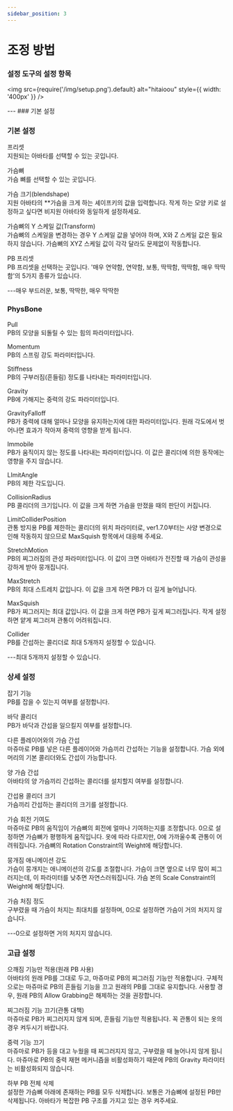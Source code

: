 ```yaml
---
sidebar_position: 3
---
```



# 조정 방법
### 설정 도구의 설정 항목

<img
  src={require('/img/setup.png').default}
  alt="hitaioou"
  style={{ width: '400px' }}
/>

--- ### 기본 설정
### 기본 설정  

프리셋  
지원되는 아바타를 선택할 수 있는 곳입니다.

가슴뼈  
가슴 뼈를 선택할 수 있는 곳입니다.

가슴 크기(blendshape)  
지원 아바타의 **가슴을 크게 하는 셰이프키의 값을 입력합니다. 작게 하는 모양 키로 설정하고 싶다면 비지원 아바타와 동일하게 설정하세요.

가슴뼈의 Y 스케일 값(Transform)  
가슴뼈의 스케일을 변경하는 경우 Y 스케일 값을 넣어야 하며, X와 Z 스케일 값은 필요하지 않습니다. 가슴뼈의 XYZ 스케일 값이 각각 달라도 문제없이 작동합니다.

PB 프리셋  
PB 프리셋을 선택하는 곳입니다. '매우 연약함, 연약함, 보통, 딱딱함, 딱딱함, 매우 딱딱함'의 5가지 종류가 있습니다.

---매우 부드러운, 보통, 딱딱한, 매우 딱딱한

### PhysBone  

Pull  
PB의 모양을 되돌릴 수 있는 힘의 파라미터입니다.

Momentum  
PB의 스프링 강도 파라미터입니다.

Stiffness  
PB의 구부러짐(흔들림) 정도를 나타내는 파라미터입니다.  

Gravity  
PB에 가해지는 중력의 강도 파라미터입니다.

GravityFalloff  
PB가 중력에 대해 얼마나 모양을 유지하는지에 대한 파라미터입니다. 원래 각도에서 벗어나면 효과가 작아져 중력의 영향을 받게 됩니다.

Immobile  
PB가 움직이지 않는 정도를 나타내는 파라미터입니다. 이 값은 콜리더에 의한 동작에는 영향을 주지 않습니다.

LImitAngle  
PB의 제한 각도입니다.

CollisionRadius  
PB 콜리더의 크기입니다. 이 값을 크게 하면 가슴을 만졌을 때의 판단이 커집니다.

LimitColliderPosition  
관통 방지용 PB를 제한하는 콜리더의 위치 파라미터로, ver1.7.0부터는 사양 변경으로 인해 작동하지 않으므로 MaxSquish 항목에서 대응해 주세요.

StretchMotion  
PB의 찌그러짐의 관성 파라미터입니다. 이 값이 크면 아바타가 전진할 때 가슴이 관성을 강하게 받아 뭉개집니다.

MaxStretch  
PB의 최대 스트레치 값입니다. 이 값을 크게 하면 PB가 더 길게 늘어납니다.

MaxSquish  
PB가 찌그러지는 최대 값입니다. 이 값을 크게 하면 PB가 깊게 찌그러집니다. 작게 설정하면 얕게 찌그러져 관통이 어려워집니다.

Collider  
PB를 간섭하는 콜리더로 최대 5개까지 설정할 수 있습니다.

---최대 5개까지 설정할 수 있습니다.

### 상세 설정 

잡기 기능  
PB를 잡을 수 있는지 여부를 설정합니다.

바닥 콜리더  
PB가 바닥과 간섭을 일으킬지 여부를 설정합니다.

다른 플레이어와의 가슴 간섭  
마쥬마로 PB를 넣은 다른 플레이어와 가슴끼리 간섭하는 기능을 설정합니다. 가슴 외에 머리의 기본 콜리더와도 간섭이 가능합니다.  

양 가슴 간섭  
아바타의 양 가슴끼리 간섭하는 콜리더를 설치할지 여부를 설정합니다.

간섭용 콜리더 크기  
가슴끼리 간섭하는 콜리더의 크기를 설정합니다.

가슴 회전 기여도   
마쥬마로 PB의 움직임이 가슴뼈의 회전에 얼마나 기여하는지를 조정합니다. 0으로 설정하면 가슴뼈가 평행하게 움직입니다. 옷에 따라 다르지만, 0에 가까울수록 관통이 어려워집니다. 가슴뼈의 Rotation Constraint의 Weight에 해당합니다.

뭉개짐 애니메이션 강도  
가슴이 뭉개지는 애니메이션의 강도를 조절합니다. 가슴이 크면 옆으로 너무 많이 찌그러지는데, 이 파라미터를 낮추면 자연스러워집니다. 가슴 본의 Scale Constraint의 Weight에 해당합니다.

가슴 처짐 정도  
구부렸을 때 가슴이 처지는 최대치를 설정하며, 0으로 설정하면 가슴이 거의 처지지 않습니다.

---0으로 설정하면 거의 처지지 않습니다.

### 고급 설정
으깨짐 기능만 적용(원래 PB 사용)  
아바타의 원래 PB를 그대로 두고, 마쥬마로 PB의 찌그러짐 기능만 적용합니다. 구체적으로는 마쥬마로 PB의 흔들림 기능을 끄고 원래의 PB를 그대로 유지합니다. 사용할 경우, 원래 PB의 Allow Grabbing은 해제하는 것을 권장합니다.

찌그러짐 기능 끄기(관통 대책)  
마쥬마로 PB가 찌그러지지 않게 되며, 흔들림 기능만 적용됩니다. 꼭 관통이 되는 옷의 경우 켜두시기 바랍니다.

중력 기능 끄기  
마쥬마로 PB가 등을 대고 누웠을 때 찌그러지지 않고, 구부렸을 때 늘어나지 않게 됩니다. 마쥬마로 PB의 중력 재현 메커니즘을 비활성화하기 때문에 PB의 Gravity 파라미터는 비활성화되지 않습니다.

하부 PB 전체 삭제  
설정한 가슴뼈 아래에 존재하는 PB를 모두 삭제합니다. 보통은 가슴뼈에 설정된 PB만 삭제됩니다. 아바타가 복잡한 PB 구조를 가지고 있는 경우 켜주세요.